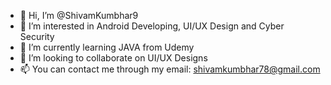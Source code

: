 - 👋 Hi, I’m @ShivamKumbhar9
- 👀 I’m interested in Android Developing, UI/UX Design and Cyber Security  
- 🌱 I’m currently learning JAVA from Udemy
- 💞️ I’m looking to collaborate on UI/UX Designs
- 📫 You can contact me through my email: shivamkumbhar78@gmail.com

<!---
ShivamKumbhar9/ShivamKumbhar9 is a ✨ special ✨ repository because its `README.md` (this file) appears on your GitHub profile.
You can click the Preview link to take a look at your changes.
--->
